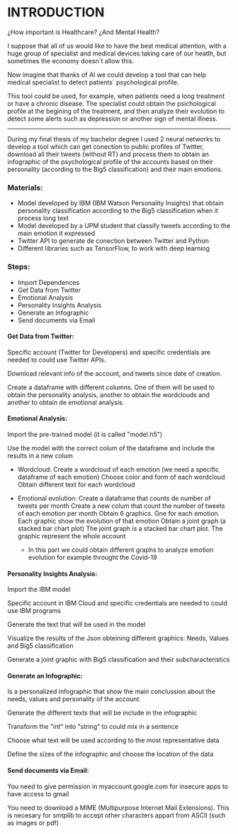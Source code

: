 # INTRODUCTION

¿How important is Healthcare? ¿And Mental Health?

I suppose that all of us would like to have the best medical attention, with a huge group of specialist and medical devices taking care of our heatlh, but sometimes the economy doesn´t allow this. 

Now imagine that thanks of AI we could develop a tool that can help medical specialist to detect patients´ psychological profile.

This tool could be used, for example, when patients need a long treatment or have a chronic disease. The specialist could obtain the psichological profile at the begining of the treatment, and then analyze their evolution to detect some alerts such as depression or another sign of mental illness.

---

During my final thesis of my bachelor degree I used 2 neural networks to develop a tool which can get conection to public profiles of Twitter, download all their tweets (without RT) and process them to obtain an infographic of the psychological profile of the accounts based on their personality (according to the Big5 classification) and their main emotions.

### Materials:

- Model developed by IBM (IBM Watson Personality Insights) that obtain personality classification according to the Big5 classification when it process long text
- Model developed by a UPM student that classify tweets according to the main emotion it expressed
- Twitter API to generate de conection between Twitter and Python
- Different libraries such as TensorFlow, to work with deep learning

### Steps:

- Import Dependences
- Get Data from Twitter
- Emotional Analysis
- Personality Insights Analysis
- Generate an Infographic
- Send documents via Email


#### Get Data from Twitter:

Specific account (Twitter for Developers) and specific credentials are needed to could use Twitter APIs.

Download relevant info of the account, and tweets since date of creation.

Create a dataframe with different columns. One of them will be used to obtain the personality analysis, another to obtain the wordclouds and another to obtain de emotional analysis.

#### Emotional Analysis:

Import the pre-trained model (it is called "model.h5")

Use the model with the correct colum of the dataframe and include the results in a new colum

- Wordcloud:
Create a wordcloud of each emotion (we need a specific dataframe of each emotion)
Choose color and form of each wordcloud
Obtain different text for each wordcloud

- Emotional evolution:
Create a dataframe that counts de number of tweets per month
Create a new colum that count the number of tweets of each emotion per month
Obtain 6 graphics. One for each emotion. Each graphic show the evolution of that emotion 
Obtain a joint graph (a stacked bar chart plot)
The joint graph is a stacked bar chart plot. The graphic represent the whole account

    * In this part we could obtain different graphs to analyze emotion evolution for example throught the Covid-19

#### Personality Insights Analysis:

Import the IBM model

Specific account in IBM Cloud and specific credentials are needed to could use IBM programs

Generate the text that will be used in the model

Visualize the results of the Json obteining different graphics: Needs, Values and Big5 classification

Generate a joint graphic with Big5 classification and their subcharacteristics

#### Generate an Infographic:

Is a personalized infographic that show the main conclussion about the needs, values and personality of the account.

Generate the different texts that will be include in the infographic

Transform the "int" into "string" to could mix in a sentence

Choose what text will be used according to the most representative data

Define the sizes of the infographic and choose the location of the data

#### Send documents via Email:

You need to give permission in myaccount.google.com for insecure apps to have access to gmail

You need to download a MIME (Multipurpose Internet Mail Extensions). 
This is necesary for smtplib to accept other characters appart from ASCII (such as images or pdf)
